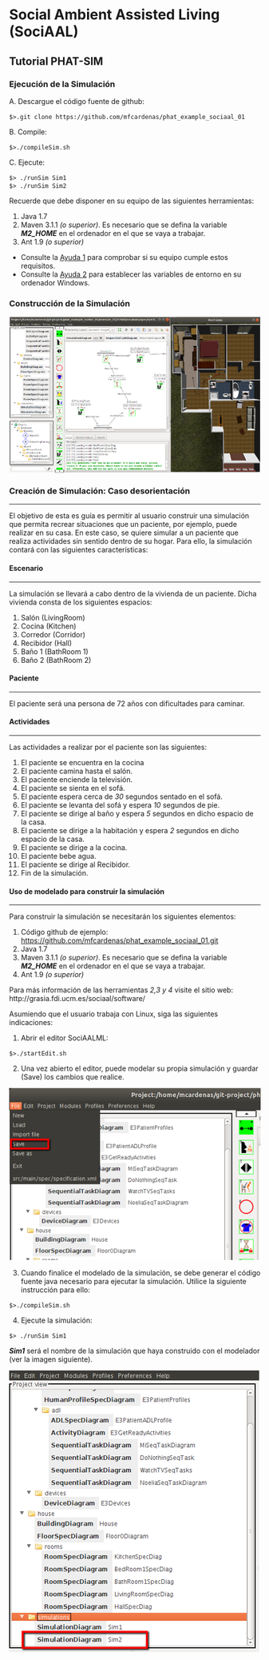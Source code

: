 # Social Ambient Assisted Living (SociAAL)
## Tutorial PHAT-SIM

### Ejecución de la Simulación

A. Descargue el código fuente de github:
```
$>.git clone https://github.com/mfcardenas/phat_example_sociaal_01
```

B. Compile:
```
$>./compileSim.sh
```

C. Ejecute:
```
$> ./runSim Sim1
$> ./runSim Sim2 
```

Recuerde que debe disponer en su equipo de las siguientes herramientas:

1. Java 1.7
2. Maven 3.1.1 <i>(o superior)</i>. Es necesario que se defina la variable <i><b>M2_HOME</b></i> en el ordenador en el que se vaya a trabajar.
3. Ant 1.9 <i>(o superior)</i>

[Ayuda 1]: http://grasia.fdi.ucm.es/aide/software/2016/01/22/testingbasicwindows.html
[Ayuda 2]: http://grasia.fdi.ucm.es/aide/software/2016/01/22/path.html
- Consulte la [Ayuda 1] para comprobar si su equipo cumple estos requisitos.
- Consulte la [Ayuda 2] para establecer las variables de entorno en su ordenador Windows.
 

### Construcción de la Simulación

<img src="https://github.com/mfcardenas/phat_example_sociaal_01/blob/master/img/img_portada_01.png" title="SociAAL Tool"/>

### Creación de Simulación: Caso desorientación
------

<p>El objetivo de esta es guía es permitir al usuario construir una simulación que permita recrear situaciones que un paciente, por ejemplo, puede realizar en su casa. En este caso, se quiere simular a un paciente que realiza actividades sin sentido dentro de su hogar. Para ello, la simulación contará con las siguientes características:</p>

#### Escenario
------
<p>La simulación se llevará a cabo dentro de la vivienda de un paciente. Dicha vivienda consta de los siguientes espacios:</p>

1. Salón (LivingRoom)
2. Cocina (Kitchen)
3. Corredor (Corridor)
4. Recibidor (Hall)
5. Baño 1 (BathRoom 1)
6. Baño 2 (BathRoom 2)

#### Paciente
------
<p>El paciente será una persona de 72 años con dificultades para caminar.</p>

#### Actividades
------
<p>Las actividades a realizar por el paciente son las siguientes:</p>

1. El paciente se encuentra en la cocina
2. El paciente camina hasta el salón.
3. El paciente enciende la televisión.
4. El paciente se sienta en el sofá.
5. El paciente espera cerca de <i>30</i> segundos sentado en el sofá.
6. El paciente se levanta del sofá y espera <i>10</i> segundos de pie.
7. El paciente se dirige al baño y espera <i>5</i> segundos en dicho espacio de la casa.
8. El paciente se dirige a la habitación y espera <i>2</i> segundos en dicho espacio de la casa.
9. El paciente se dirige a la cocina.
10. El paciente bebe agua.
11. El paciente se dirige al Recibidor.
12. Fin de la simulación.

#### Uso de modelado para construir la simulación
------
<p>Para construir la simulación se necesitarán los siguientes elementos:</p>

1. Código github de ejemplo: https://github.com/mfcardenas/phat_example_sociaal_01.git
2. Java 1.7
3. Maven 3.1.1 <i>(o superior)</i>. Es necesario que se defina la variable <i><b>M2_HOME</b></i> en el ordenador en el que se vaya a trabajar.
4. Ant 1.9 <i>(o superior)</i>

<p>Para más información de las herramientas <i>2,3 y 4</i> visite el sitio web: http://grasia.fdi.ucm.es/sociaal/software/</p>

<p>Asumiendo que el usuario trabaja con Linux, siga las siguientes indicaciones:</p>

1. Abrir el editor SociAALML: 
```
$>./startEdit.sh
```
2. Una vez abierto el editor, puede modelar su propia simulación y guardar (Save) los cambios que realice.

<img src="https://github.com/mfcardenas/phat_example_sociaal_01/blob/master/img/img_doc_03.png" title="Save Option"/>

3. Cuando finalice el modelado de la simulación, se debe generar el código fuente java necesario para ejecutar la simulación. Utilice la siguiente instrucción para ello:
```
$>./compileSim.sh
```
4. Ejecute la simulación: 
```
$> ./runSim Sim1 
```

<p><i><b>Sim1</b></i> será el nombre de la simulación que haya construido con el modelador (ver la imagen siguiente).</p>
<img src="https://github.com/mfcardenas/phat_example_sociaal_01/blob/master/img/img_doc_02.png" title="Nombre de la Simulación"/>

